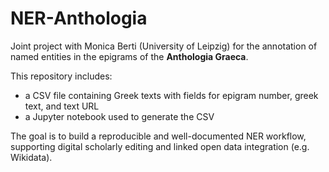 # NER-Anthologia

Joint project with Monica Berti (University of Leipzig) for the annotation of named entities in the epigrams of the **Anthologia Graeca**.

This repository includes:
- a CSV file containing Greek texts with fields for epigram number, greek text, and text URL
- a Jupyter notebook used to generate the CSV

The goal is to build a reproducible and well-documented NER workflow, supporting digital scholarly editing and linked open data integration (e.g. Wikidata).

